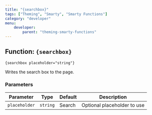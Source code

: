 ```yaml
---
title: "{searchbox}"
tags: ["Theming", "Smarty", "Smarty Functions"]
category: "developer"
menu:
    developer:
        parent: "theming-smarty-functions"
---
```


## Function: `{searchbox}`

```
{searchbox placeholder="string"}
```

Writes the search box to the page.

### Parameters

Parameter       | Type      | Default   | Description
---             | ---       | ---       | ---
`placeholder`   | `string`  | Search    | Optional placeholder to use

